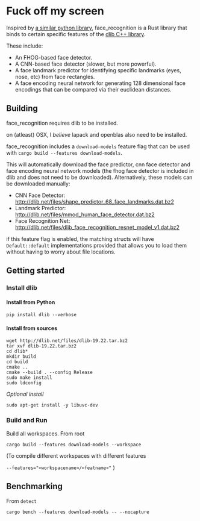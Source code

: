 # Fuck off my screen

Inspired by [a similar python library](https://github.com/ageitgey/face_recognition), face_recognition is a Rust library that binds to certain specific features of the [dlib C++ library](https://github.com/davisking/dlib).

These include:

- An FHOG-based face detector.
- A CNN-based face detector (slower, but more powerful).
- A face landmark predictor for identifying specific landmarks (eyes, nose, etc) from face rectangles.
- A face encoding neural network for generating 128 dimensional face encodings that can be compared via their euclidean distances.

## Building

face_recognition requires dlib to be installed.

on (atleast) OSX, I _believe_ lapack and openblas also need to be installed.

face_recognition includes a `download-models` feature flag that can be used with `cargo build --features download-models`.

This will automatically download the face predictor, cnn face detector and face encoding neural network models (the fhog face detector is included in dlib and does not need to be downloaded). Alternatively, these models can be downloaded manually:

- CNN Face Detector: http://dlib.net/files/shape_predictor_68_face_landmarks.dat.bz2
- Landmark Predictor: http://dlib.net/files/mmod_human_face_detector.dat.bz2
- Face Recognition Net: http://dlib.net/files/dlib_face_recognition_resnet_model_v1.dat.bz2

if this feature flag is enabled, the matching structs will have `Default::default` implementations provided that allows you to load them without having to worry about file locations.


## Getting started

### Install dlib
#### Install from Python

`pip install dlib --verbose`


#### Install from sources

```
wget http://dlib.net/files/dlib-19.22.tar.bz2
tar xvf dlib-19.22.tar.bz2
cd dlib*
mkdir build
cd build
cmake ..
cmake --build . --config Release
sudo make install
sudo ldconfig
```

*Optional install*

`sudo apt-get install -y libuvc-dev `




### Build and Run

Build all workspaces. From root

`cargo build --features download-models --workspace`

(To compile different workspaces with different features

`--features="<workspacename>/<featname>"` )


## Benchmarking

From `detect`

`cargo bench --features download-models -- --nocapture`
